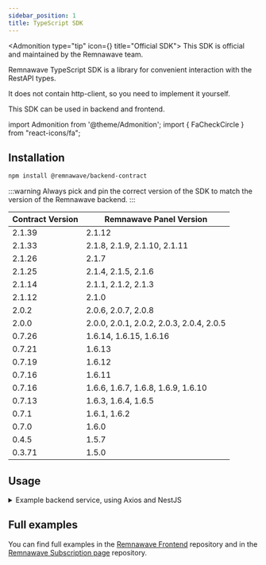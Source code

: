```yaml
---
sidebar_position: 1
title: TypeScript SDK
---
```


<Admonition type="tip" icon={<FaCheckCircle />} title="Official SDK">
This SDK is official and maintained by the Remnawave team.
</Admonition>

Remnawave TypeScript SDK is a library for convenient interaction with the RestAPI types.

It does not contain http-client, so you need to implement it yourself.

This SDK can be used in backend and frontend.

import Admonition from '@theme/Admonition';
import { FaCheckCircle } from "react-icons/fa";

## Installation

```bash
npm install @remnawave/backend-contract
```

:::warning
Always pick and pin the correct version of the SDK to match the version of the Remnawave backend.
:::

| Contract Version | Remnawave Panel Version                  |
| ---------------- | ---------------------------------------- |
| 2.1.39           | 2.1.12                                   |
| 2.1.33           | 2.1.8, 2.1.9, 2.1.10, 2.1.11             |
| 2.1.26           | 2.1.7                                    |
| 2.1.25           | 2.1.4, 2.1.5, 2.1.6                      |
| 2.1.14           | 2.1.1, 2.1.2, 2.1.3                      |
| 2.1.12           | 2.1.0                                    |
| 2.0.2            | 2.0.6, 2.0.7, 2.0.8                      |
| 2.0.0            | 2.0.0, 2.0.1, 2.0.2, 2.0.3, 2.0.4, 2.0.5 |
| 0.7.26           | 1.6.14, 1.6.15, 1.6.16                   |
| 0.7.21           | 1.6.13                                   |
| 0.7.19           | 1.6.12                                   |
| 0.7.16           | 1.6.11                                   |
| 0.7.16           | 1.6.6, 1.6.7, 1.6.8, 1.6.9, 1.6.10       |
| 0.7.13           | 1.6.3, 1.6.4, 1.6.5                      |
| 0.7.1            | 1.6.1, 1.6.2                             |
| 0.7.0            | 1.6.0                                    |
| 0.4.5            | 1.5.7                                    |
| 0.3.71           | 1.5.0                                    |

## Usage

<details>
<summary>Example backend service, using Axios and NestJS</summary>

```typescript
import axios from 'axios'

import { Injectable, Logger } from '@nestjs/common'
import { ConfigService } from '@nestjs/config'

import { GetUserByUsernameCommand } from '@remnawave/backend-contract'

import { ICommandResponse } from '../types/command-response.type'

@Injectable()
export class AxiosService {
    public axiosInstance: AxiosInstance
    private readonly logger = new Logger(AxiosService.name)

    constructor(private readonly configService: ConfigService) {
        this.axiosInstance = axios.create({
            baseURL: this.configService.getOrThrow('REMNAWAVE_PANEL_URL'),
            timeout: 45_000,
            headers: {
                // highlight-next-line-green
                'x-forwarded-for': '127.0.0.1', // use this headers to bypass the panel reverse proxy restrictions. So you can access the panel from bridge networks: http://remnawave:3000
                // highlight-next-line-green
                'x-forwarded-proto': 'https', // use this headers to bypass the panel reverse proxy restrictions. So you can access the panel from bridge networks: http://remnawave:3000
                Authorization: `Bearer ${this.configService.get('REMNAWAVE_API_TOKEN')}`
            }
        })

        const caddyAuthApiToken = this.configService.get('CADDY_AUTH_API_TOKEN')

        if (caddyAuthApiToken) {
            this.axiosInstance.defaults.headers.common['X-Api-Key'] = caddyAuthApiToken
        }
    }

    public async getUserByUsername(
        username: string
    ): Promise<ICommandResponse<GetUserByUsernameCommand.Response>> {
        try {
            const response = await this.axiosInstance.request<GetUserByUsernameCommand.Response>({
                method: GetUserByUsernameCommand.endpointDetails.REQUEST_METHOD,
                url: GetUserByUsernameCommand.url(username)
            })

            return {
                isOk: true,
                response: response.data
            }
        } catch (error) {
            if (error instanceof AxiosError) {
                this.logger.error('Error in Axios GetUserByUsername Request:', error.message)

                return {
                    isOk: false
                }
            } else {
                this.logger.error('Error in GetUserByUsername Request:', error)

                return {
                    isOk: false
                }
            }
        }
    }
}
```

</details>

## Full examples

You can find full examples in the [Remnawave Frontend](https://github.com/remnawave/frontend) repository and in the [Remnawave Subscription page](https://github.com/remnawave/subscription-page) repository.
